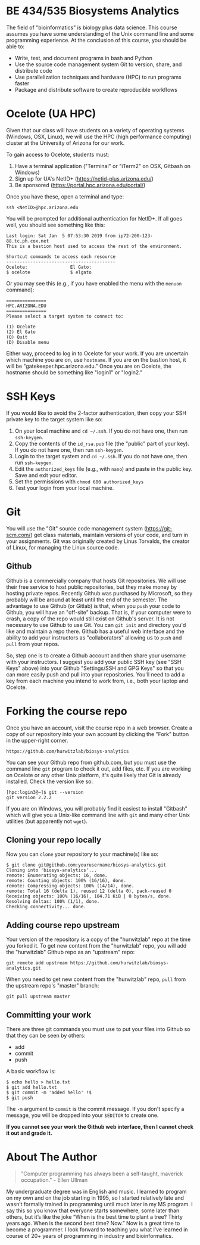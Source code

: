 # BE 434/535 Biosystems Analytics

The field of "bioinformatics" is biology plus data science. This course assumes you have some understanding of the Unix command line and some programming experience. At the conclusion of this course, you should be able to:

* Write, test, and document programs in bash and Python
* Use the source code management system Git to version, share, and distribute code
* Use parallelization techniques and hardware (HPC) to run programs faster
* Package and distribute software to create reproducible workflows

# Ocelote (UA HPC)

Given that our class will have students on a variety of operating systems (Windows, OSX, Linux), we will use the HPC (high performance computing) cluster at the University of Arizona for our work. 

To gain access to Ocelote, students must:

1) Have a terminal application ("Terminal" or "iTerm2" on OSX, Gitbash on Windows)
2) Sign up for UA's NetID+ (https://netid-plus.arizona.edu/)
3) Be sponsored (https://portal.hpc.arizona.edu/portal/)

Once you have these, open a terminal and type:

```
ssh <NetID>@hpc.arizona.edu
```

You will be prompted for additional authentication for NetID+. If all goes well, you should see something like this:

```
Last login: Sat Jan  5 07:53:30 2019 from ip72-200-123-88.tc.ph.cox.net
This is a bastion host used to access the rest of the environment.

Shortcut commands to access each resource
-----------------------------------------
Ocelote:                El Gato:
$ ocelote               $ elgato
```

Or you may see this (e.g., if you have enabled the menu with the `menuon` command):

```
===============
HPC.ARIZONA.EDU
===============
Please select a target system to connect to:

(1) Ocelote
(2) El Gato
(Q) Quit
(D) Disable menu
```

Either way, proceed to log in to Ocelote for your work. If you are uncertain which machine you are on, use `hostname`. If you are on the bastion host, it will be "gatekeeper.hpc.arizona.edu." Once you are on Ocelote, the hostname should be something like "login1" or "login2."

# SSH Keys

If you would like to avoid the 2-factor authentication, then copy your SSH private key to the target system like so: 

1) On your local machine and `cd ~/.ssh`. If you do not have one, then run `ssh-keygen`.
2) Copy the contents of the `id_rsa.pub` file (the "public" part of your key). If you do not have one, then run `ssh-keygen`.
3) Login to the target system and `cd ~/.ssh`. If you do not have one, then run `ssh-keygen`.
4) Edit the `authorized_keys` file (e.g., with `nano`) and paste in the public key. Save and exit your editor.
5) Set the permissions with `chmod 600 authorized_keys`
6) Test your login from your local machine.

# Git 

You will use the "Git" source code management system (https://git-scm.com/) get class materials, maintain versions of your code, and turn in your assignments. Git was originally created by Linus Torvalds, the creator of Linux, for managing the Linux source code.

## Github

Github is a commercially company that hosts Git repositories. We will use their free service to host public repositories, but they make money by hosting private repos. Recently Github was purchased by Microsoft, so they probably will be around at least until the end of the semester. The advantage to use Github (or Gitlab) is that, when you `push` your code to Github, you will have an "off-site" backup. That is, if your computer were to crash, a copy of the repo would still exist on Github's server. It is not necessary to use Github to use Git. You can `git init` and directory you'd like and maintain a repo there. Github has a useful web interface and the ability to add your instructors as "collaborators" allowing us to `push` and `pull` from your repos.

So, step one is to create a Github account and then share your username with your instructors. I suggest you add your public SSH key (see "SSH Keys" above) into your Github "Settings/SSH and GPG Keys" so that you can more easily push and pull into your repositories. You'll need to add a key from each machine you intend to work from, i.e., both your laptop and Ocelote.

# Forking the course repo

Once you have an account, visit the course repo in a web browser. Create a copy of our repository into your own account by clicking the "Fork" button in the upper-right corner.

````
https://github.com/hurwitzlab/biosys-analytics
````

You can see your Github repo from github.com, but you must use the command line `git` program to check it out, add files, etc. If you are working on Ocelote or any other Unix platform, it's quite likely that Git is already installed. Check the version like so:

````
[hpc:login3@~]$ git --version
git version 2.2.2
````

If you are on Windows, you will probably find it easiest to install "Gitbash" which will give you a Unix-like command line with `git` and many other Unix utilities (but apparently not `wget`).

## Cloning your repo locally

Now you can `clone` your repository to your machine(s) like so:

```
$ git clone git@github.com:yourusername/biosys-analytics.git
Cloning into 'biosys-analytics'...
remote: Enumerating objects: 16, done.
remote: Counting objects: 100% (16/16), done.
remote: Compressing objects: 100% (14/14), done.
remote: Total 16 (delta 1), reused 12 (delta 0), pack-reused 0
Receiving objects: 100% (16/16), 104.71 KiB | 0 bytes/s, done.
Resolving deltas: 100% (1/1), done.
Checking connectivity... done.
```

## Adding course repo upstream

Your version of the repository is a copy of the "hurwitzlab" repo at the time you forked it. To get new content from the "hurwitzlab" repo, you will add the "hurwitzlab" Github repo as an "upstream" repo:

````
git remote add upstream https://github.com/hurwitzlab/biosys-analytics.git
````

When you need to get new content from the "hurwitzlab" repo, `pull` from the upstream repo's "master" branch:

````
git pull upstream master
````

## Committing your work

There are three git commands you must use to put your files into Github so that they can be seen by others:

* add
* commit
* push

A basic workflow is:

```
$ echo hello > hello.txt
$ git add hello.txt
$ git commit -m 'added hello' !$
$ git push
```

The `-m` argument to `commit` is the commit message.  If you don't specify a message, you will be dropped into your `$EDITOR` to create one.

**If you cannot see your work the Github web interface, then I cannot check it out and grade it.**

# About The Author

> "Computer programming has always been a self-taught, maverick occupation." - Ellen Ullman

My undergraduate degree was in English and music. I learned to program on my own and on the job starting in 1995, so I started relatively late and wasn’t formally trained in programming until much later in my MS program. I say this so you know that everyone starts somewhere, some later than others, but it’s like the joke “When is the best time to plant a tree? Thirty years ago. When is the second best time? Now.” Now is a great time to become a programmer. I look forward to teaching you what I’ve learned in course of 20+ years of programming in industry and bioinformatics.